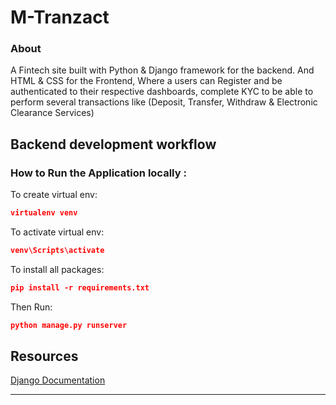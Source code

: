 <h1>M-Tranzact</h1>

<h3>About</h3>
A Fintech site built with Python & Django framework for the backend. And HTML & CSS for the Frontend, Where a users can Register and be authenticated to their respective dashboards, complete KYC to be able to perform several transactions like (Deposit, Transfer, Withdraw & Electronic Clearance Services)

## Backend development workflow

<h3>How to Run the Application locally :</h3>

To create virtual env:

```json
virtualenv venv
```

To activate virtual env:

```json
venv\Scripts\activate
```

To install all packages:

```json
pip install -r requirements.txt
```

Then Run:

```json
python manage.py runserver
```

## Resources

<a href="https://docs.djangoproject.com/en/5.0/">Django Documentation</a>

---
